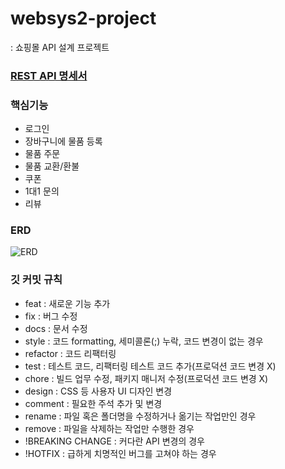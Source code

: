 # websys2-project
: 쇼핑몰 API 설계 프로젝트

### [REST API 명세서](https://documenter.getpostman.com/view/24114901/2s93sc4YLZ)

### 핵심기능

- 로그인
- 장바구니에 물품 등록
- 물품 주문
- 물품 교환/환불
- 쿠폰
- 1대1 문의
- 리뷰

### ERD

![ERD](https://github.com/max990624/websys2-project/assets/39523433/5bc03a96-d00d-4139-9365-653b66037773)


### 깃 커밋 규칙

- feat : 새로운 기능 추가
- fix : 버그 수정
- docs : 문서 수정
- style : 코드 formatting, 세미콜론(;) 누락, 코드 변경이 없는 경우
- refactor : 코드 리팩터링
- test : 테스트 코드, 리팩터링 테스트 코드 추가(프로덕션 코드 변경 X)
- chore : 빌드 업무 수정, 패키지 매니저 수정(프로덕션 코드 변경 X)
- design : CSS 등 사용자 UI 디자인 변경
- comment : 필요한 주석 추가 및 변경
- rename : 파일 혹은 폴더명을 수정하거나 옮기는 작업만인 경우
- remove : 파일을 삭제하는 작업만 수행한 경우
- !BREAKING CHANGE : 커다란 API 변경의 경우
- !HOTFIX : 급하게 치명적인 버그를 고쳐야 하는 경우

